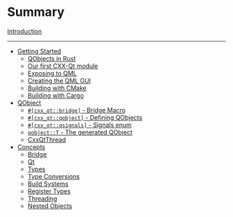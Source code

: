 <!--
SPDX-FileCopyrightText: 2021 Klarälvdalens Datakonsult AB, a KDAB Group company <info@kdab.com>
SPDX-FileContributor: Andrew Hayzen <andrew.hayzen@kdab.com>

SPDX-License-Identifier: MIT OR Apache-2.0
-->

# Summary

[Introduction](./index.md)

---

- [Getting Started](./getting-started/index.md)
    - [QObjects in Rust](./getting-started/1-qobjects-in-rust.md)
    - [Our first CXX-Qt module](./getting-started/2-our-first-cxx-qt-module.md)
    - [Exposing to QML](./getting-started/3-exposing-to-qml.md)
    - [Creating the QML GUI](./getting-started/4-qml-gui.md)
    - [Building with CMake](./getting-started/5-cmake-integration.md)
    - [Building with Cargo](./getting-started/6-cargo-executable.md)
- [QObject](./qobject/index.md)
    - [`#[cxx_qt::bridge]` - Bridge Macro](./qobject/bridge-macro.md)
    - [`#[cxx_qt::qobject]` - Defining QObjects](./qobject/qobject_struct.md)
    - [`#[cxx_qt::qsignals]` - Signals enum](./qobject/signals_enum.md)
    - [`qobject::T` - The generated QObject](./qobject/generated-qobject.md)
    - [CxxQtThread](./qobject/cxxqtthread.md)
- [Concepts](./concepts/index.md)
    - [Bridge](./concepts/bridge.md)
    - [Qt](./concepts/qt.md)
    - [Types](./concepts/types.md)
    - [Type Conversions](./concepts/type-conversions.md)
    - [Build Systems](./concepts/build_systems.md)
    - [Register Types](./concepts/register_types.md)
    - [Threading](./concepts/threading.md)
    - [Nested Objects](./concepts/nested_objects.md)
